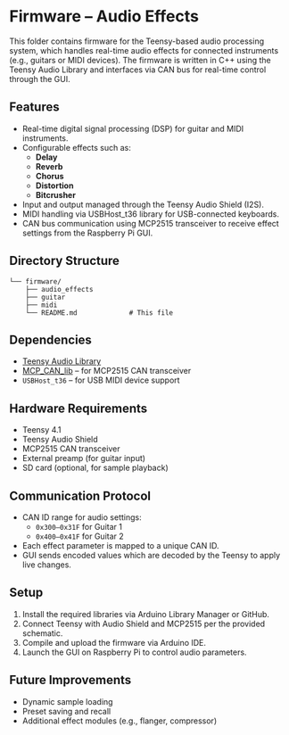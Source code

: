 # Firmware – Audio Effects

This folder contains firmware for the Teensy-based audio processing system, which handles real-time audio effects for connected instruments (e.g., guitars or MIDI devices). The firmware is written in C++ using the Teensy Audio Library and interfaces via CAN bus for real-time control through the GUI.

## Features

- Real-time digital signal processing (DSP) for guitar and MIDI instruments.
- Configurable effects such as:
  - **Delay**
  - **Reverb**
  - **Chorus**
  - **Distortion**
  - **Bitcrusher**
- Input and output managed through the Teensy Audio Shield (I2S).
- MIDI handling via USBHost_t36 library for USB-connected keyboards.
- CAN bus communication using MCP2515 transceiver to receive effect settings from the Raspberry Pi GUI.

## Directory Structure

```
└── firmware/
    ├── audio_effects              
    ├── guitar        
    ├── midi             
    └── README.md             # This file
```

## Dependencies

- [Teensy Audio Library](https://www.pjrc.com/teensy/td_libs_Audio.html)
- [MCP_CAN_lib](https://github.com/coryjfowler/MCP_CAN_lib) – for MCP2515 CAN transceiver
- `USBHost_t36` – for USB MIDI device support

## Hardware Requirements

- Teensy 4.1
- Teensy Audio Shield
- MCP2515 CAN transceiver
- External preamp (for guitar input)
- SD card (optional, for sample playback)

## Communication Protocol

- CAN ID range for audio settings:
  - `0x300–0x31F` for Guitar 1
  - `0x400–0x41F` for Guitar 2
- Each effect parameter is mapped to a unique CAN ID.
- GUI sends encoded values which are decoded by the Teensy to apply live changes.

## Setup

1. Install the required libraries via Arduino Library Manager or GitHub.
2. Connect Teensy with Audio Shield and MCP2515 per the provided schematic.
3. Compile and upload the firmware via Arduino IDE.
4. Launch the GUI on Raspberry Pi to control audio parameters.

## Future Improvements

- Dynamic sample loading
- Preset saving and recall
- Additional effect modules (e.g., flanger, compressor)
